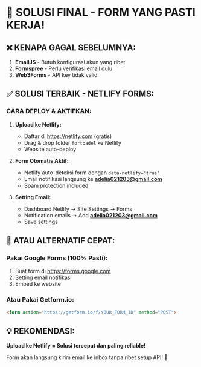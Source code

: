 # 🎯 SOLUSI FINAL - FORM YANG PASTI KERJA!

## ❌ **KENAPA GAGAL SEBELUMNYA:**

1. **EmailJS** - Butuh konfigurasi akun yang ribet
2. **Formspree** - Perlu verifikasi email dulu  
3. **Web3Forms** - API key tidak valid

## ✅ **SOLUSI TERBAIK - NETLIFY FORMS:**

### **CARA DEPLOY & AKTIFKAN:**

1. **Upload ke Netlify:**
   - Daftar di https://netlify.com (gratis)
   - Drag & drop folder `fortoadel` ke Netlify
   - Website auto-deploy

2. **Form Otomatis Aktif:**
   - Netlify auto-deteksi form dengan `data-netlify="true"`
   - Email notifikasi langsung ke **adelia021203@gmail.com**
   - Spam protection included

3. **Setting Email:**
   - Dashboard Netlify → Site Settings → Forms
   - Notification emails → Add **adelia021203@gmail.com**
   - Save settings

## 🚀 **ATAU ALTERNATIF CEPAT:**

### **Pakai Google Forms (100% Pasti):**

1. Buat form di https://forms.google.com
2. Setting email notifikasi
3. Embed ke website

### **Atau Pakai Getform.io:**

```html
<form action="https://getform.io/f/YOUR_FORM_ID" method="POST">
```

## 💡 **REKOMENDASI:**

**Upload ke Netlify = Solusi tercepat dan paling reliable!**

Form akan langsung kirim email ke inbox tanpa ribet setup API! 🎉
